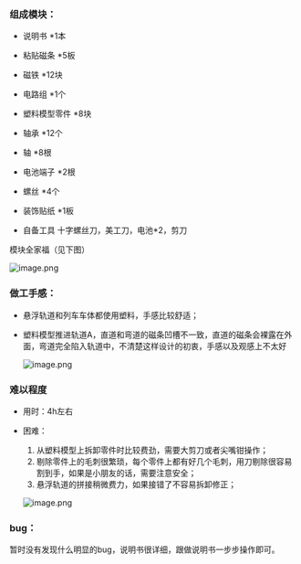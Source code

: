 ### 组成模块：

- 说明书 *1本

- 粘贴磁条 *5板

- 磁铁 *12块

- 电路组 *1个

- 塑料模型零件 *8块

- 轴承 *12个

- 轴 *8根

- 电池端子 *2根

- 螺丝 *4个

- 装饰贴纸 *1板

- 自备工具 十字螺丝刀，美工刀，电池*2，剪刀

模块全家福（见下图）

![image.png](https://i.loli.net/2020/11/18/XrlTKFU38hImzcY.png)

### 做工手感：

- 悬浮轨道和列车车体都使用塑料，手感比较舒适；

- 塑料模型推进轨道A，直道和弯道的磁条凹槽不一致，直道的磁条会裸露在外面，弯道完全陷入轨道中，不清楚这样设计的初衷，手感以及观感上不太好

  ![image.png](https://i.loli.net/2020/11/18/uNKbficzkCwB8Z4.png)
  
  

### 难以程度

- 用时：4h左右

- 困难：

  1. 从塑料模型上拆卸零件时比较费劲，需要大剪刀或者尖嘴钳操作；
  2. 剔除零件上的毛刺很繁琐，每个零件上都有好几个毛刺，用刀剔除很容易割到手，如果是小朋友的话，需要注意安全；
  3. 悬浮轨道的拼接稍微费力，如果接错了不容易拆卸修正；

  ![image.png]( https://i.loli.net/2020/11/18/Z2zHTMIDm1wuSsp.png)

### bug：

暂时没有发现什么明显的bug，说明书很详细，跟做说明书一步步操作即可。
